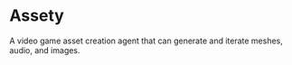 # Assety

A video game asset creation agent that can generate and iterate meshes, audio, and images.

